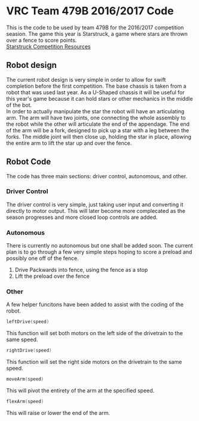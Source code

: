 # VRC Team 479B 2016/2017 Code
This is the code to be used by team 479B for the 2016/2017 competition seasion. The game this year is Starstruck, a game where stars are thrown over a fence to score points.  
[Starstruck Competition Resources](http://www.vexrobotics.com/vexedr/competition/competition-resources/)  

## Robot design
The current robot design is very simple in order to allow for swift completion before the first competition.
The base chassis is taken from a robot that was used last year. As a U-Shaped chassis it will be useful for this year's game because it can hold stars or other mechanics in the middle of the bot.  
In order to actually manipulate the star the robot will have an articulating arm. The arm will have two joints, one connecting the whole assembly to the robot while the other will articulate the end of the appendage.
The end of the arm will be a fork, designed to pick up a star with a leg between the forks. The middle joint will then close up, holding the star in place, allowing the entire arm to lift the star up and over the fence.

## Robot Code

The code has three main sections: driver control, autonomous, and other.

### Driver Control
The driver control is very simple, just taking user input and converting it directly to motor output. This will later become more complecated as the season progresses and more closed loop controls are added.

### Autonomous
There is currently no autonomous but one shall be added soon. The current plan is to go through a few very simple steps hoping to score a preload and possibly one off of the fence.
1. Drive Packwards into fence, using the fence as a stop
2. Lift the preload over the fence

### Other
A few helper funcitons have been added to assist with the coding of the robot.

```C
leftDrive(speed)
``` 
This function will set both motors on the left side of the drivetrain to the same speed.

```C
rightDrive(speed)
```
This function will set the right side motors on the drivetrain to the same speed.

```C
moveArm(speed)
```
This will pivot the entirety of the arm at the specified speed.

```C
flexArm(speed)
```
This will raise or lower the end of the arm.